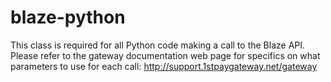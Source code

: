 # blaze-python
This class is required for all Python code making a call to the Blaze API. 
Please refer to the gateway documentation web page for specifics on what parameters to use for each call: http://support.1stpaygateway.net/gateway
